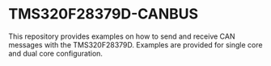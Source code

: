 # TMS320F28379D-CANBUS
This repository provides examples on how to send and receive CAN messages with the TMS320F28379D. Examples are provided for single core and dual core configuration.

